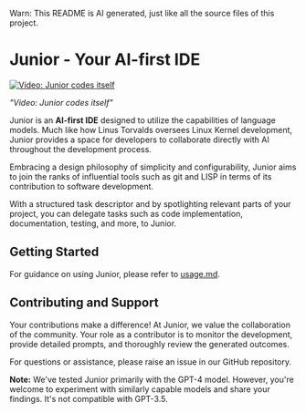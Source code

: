Warn: This README is AI generated, just like all the source files of this project.

# Junior - Your AI-first IDE 

[![Video: Junior codes itself](/assets/video_cover.jpg)](https://youtu.be/NL4uFJSvfW0)

*"Video: Junior codes itself"*

Junior is an **AI-first IDE** designed to utilize the capabilities of language models. Much like how Linus Torvalds oversees Linux Kernel development, Junior provides a space for developers to collaborate directly with AI throughout the development process.

Embracing a design philosophy of simplicity and configurability, Junior aims to join the ranks of influential tools such as git and LISP in terms of its contribution to software development.

With a structured task descriptor and by spotlighting relevant parts of your project, you can delegate tasks such as code implementation, documentation, testing, and more, to Junior.

## Getting Started

For guidance on using Junior, please refer to [usage.md](usage.md).

## Contributing and Support

Your contributions make a difference! At Junior, we value the collaboration of the community. Your role as a contributor is to monitor the development, provide detailed prompts, and thoroughly review the generated outcomes.

For questions or assistance, please raise an issue in our GitHub repository.

**Note:** We've tested Junior primarily with the GPT-4 model. However, you're welcome to experiment with similarly capable models and share your findings. It's not compatible with GPT-3.5.

